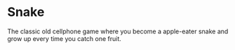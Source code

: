 # Snake

The classic old cellphone game where you become a apple-eater snake and grow up every time you catch one fruit.